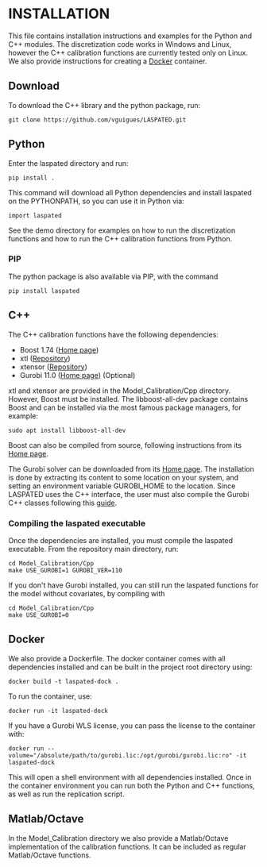 # INSTALLATION

This file contains installation instructions and examples for the Python and C++ modules. The discretization code works in Windows and Linux, however the C++ calibration functions are currently tested only on Linux. We also provide instructions for creating a [Docker](#docker) container.

## Download

To download the C++ library and the python package, run:

    git clone https://github.com/vguigues/LASPATED.git

 
## Python

Enter the laspated directory and run:

    pip install .

This command will download all Python dependencies and install laspated on the PYTHONPATH, so you can use it in Python via:

    import laspated

See the demo directory for examples on how to run the discretization functions and how to run the C++ calibration functions from Python.

### PIP

The python package is also available via PIP, with the command

    pip install laspated





## C++

The C++ calibration functions have the following dependencies:

- Boost 1.74 ([Home page](www.boost.org))
- xtl ([Repository](https://github.com/xtensor-stack/xtl))
- xtensor ([Repository](https://github.com/xtensor-stack/xtensor))
- Gurobi 11.0 ([Home page](www.gurobi.com)) (Optional)

xtl and xtensor are provided in the Model_Calibration/Cpp directory. However, Boost must be installed. The libboost-all-dev package contains Boost and can be installed via the most famous package managers, for example:

    sudo apt install libboost-all-dev

Boost can also be compiled from source, following instructions from its [Home page](https://www.boost.org).

The Gurobi solver can be downloaded from its [Home page](https://www.gurobi.com). The installation is done by extracting its content to some location on your system, and setting an environment variable GUROBI_HOME to the location. Since LASPATED uses the C++ interface, the user must also compile the Gurobi C++ classes following this [guide](https://support.gurobi.com/hc/en-us/articles/360039093112-How-do-I-resolve-undefined-reference-errors-while-linking-Gurobi-in-C).

### Compiling the laspated executable

Once the dependencies are installed, you must compile the laspated executable. From the repository main directory, run:

    cd Model_Calibration/Cpp
    make USE_GUROBI=1 GUROBI_VER=110

If you don't have Gurobi installed, you can still run the laspated functions for the model without covariates, by compiling with

    cd Model_Calibration/Cpp
    make USE_GUROBI=0


## Docker

We also provide a Dockerfile. The docker container comes with all dependencies installed and can be built in the project root directory using:

```
docker build -t laspated-dock .
```

To run the container, use:
```
docker run -it laspated-dock
```

If you have a Gurobi WLS license, you can pass the license to the container with:
```
docker run --volume="/absolute/path/to/gurobi.lic:/opt/gurobi/gurobi.lic:ro" -it laspated-dock
```

This will open a shell environment with all dependencies installed. Once in the container environment you can run both the Python and C++ functions, as well as run the replication script.

## Matlab/Octave

In the Model_Calibration directory we also provide a Matlab/Octave implementation of the calibration functions. It can be included as regular Matlab/Octave functions.





